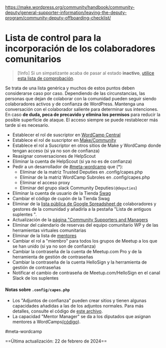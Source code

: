 https://make.wordpress.org/community/handbook/community-deputy/general-supporter-information/leaving-the-deputy-program/community-deputy-offboarding-checklist/

# Lista de control para la incorporación de los colaboradores comunitarios

> [!info] Si un simpatizante acaba de pasar al estado **inactivo**, [utilice esta lista de comprobación](https://make.wordpress.org/community/handbook/community-deputy/the-deputy-program/checklist-for-removing-access-when-a-deputy-is-inactive/).

Se trata de una lista genérica y muchos de estos puntos deben considerarse caso por caso. Dependiendo de las circunstancias, las personas que dejan de colaborar con la comunidad pueden seguir siendo colaboradores activos y de confianza de WordPress. Mantenga una conversación con el colaborador saliente para determinar sus intenciones. En caso **de duda, peca de precavido y elimina los permisos** para reducir la posible superficie de ataque. El acceso siempre se puede restablecer más tarde si es necesario.

- Establecer el rol de suscriptor en [WordCamp Central](https://central.wordcamp.org/wp-admin/users.php)
- Establece el rol de suscriptor en [Make/Community](https://make.wordpress.org/community/wp-admin/users.php)
- Establece el rol a Suscriptor en otros sitios de Make y WordCamp donde tengan acceso (si ya no son de confianza)
- Reasignar conversaciones de HelpScout
- Eliminar la cuenta de HelpScout (si ya no es de confianza)
- Pedir a un desarrollador de [#meta-wordcamp](https://wordpress.slack.com/archives/C08M59V3P) que (*):
    - Eliminar de la matriz Trusted Deputies en .config/capes.php
    - Eliminar de la matriz WordCamp Subroles en .config/capes.php
    - Eliminar el acceso proxy
    - Eliminar del grupo slack Community Deputies`(@deputies`)
- Eliminar la cuenta de usuario de la Tienda [Swag](https://mercantile.wordpress.org/)
- Cambiar el código de cupón de la Tienda Swag
- Eliminar de la [lista pública de Google Spreadsheet de](https://docs.google.com/spreadsheets/d/12Nv2UjO3BIMWG7-6iaPGqBB_tMBYoZ02-CGcUZXngMc/edit#gid=327708547) colaboradores y gestores de la comunidad y añadirla a la pestaña "Lista de antiguos suplentes ".
- Actualización de la [página "Community Supporters and Managers](https://make.wordpress.org/community/community-deputies/)
- Eliminar del calendario de reservas del equipo comunitario WP y de las herramientas virtuales comunitarias
- Eliminar de la lista de [mentores](https://central.wordcamp.org/wp-admin/edit.php?post_type=wordcamp&page=mentors)
- Cambiar el rol a "miembro" para todos los grupos de Meetup a los que se han unido (si ya no son de confianza)
- Cambiar la contraseña de la cuenta de Meetup.com Pro y de la herramienta de gestión de contraseñas
- Cambiar la contraseña de la cuenta HelloSign y la herramienta de gestión de contraseñas
- Notificar el cambio de contraseña de Meetup.com/HelloSign en el canal Slack de los suplentes

#### Notas sobre `.config/capes.php`

- Los "Adjuntos de confianza" pueden crear sitios y tienen algunas capacidades añadidas a las de los adjuntos normales. Para más detalles, consulte el código de [este archivo](https://github.com/WordPress/wordcamp.org/blob/production/public_html/wp-content/mu-plugins/trusted-deputy-capabilities.php).
- La capacidad "Mentor Manager" se da a los diputados que asignan mentores a WordCamps[(código](https://github.com/WordPress/wordcamp.org/blob/production/public_html/wp-content/mu-plugins/wcorg-subroles.php)).

#meta-wordcamp

==Última actualización: 22 de febrero de 2024==